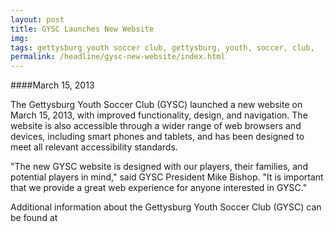 ```yaml
---
layout: post
title: GYSC Launches New Website
img: 
tags: gettysburg youth soccer club, gettysburg, youth, soccer, club,
permalink: /headline/gysc-new-website/index.html
---
```


####March 15, 2013

The Gettysburg Youth Soccer Club (GYSC) launched a new website on March 15, 2013, with improved functionality, design, and navigation. The website is also accessible through a wider range of web browsers and devices, including smart phones and tablets, and has been designed to meet all relevant accessibility standards.

"The new GYSC website is designed with our players, their families, and potential players in mind," said GYSC President Mike Bishop. "It is important that we provide a great web experience for anyone interested in GYSC."

Additional information about the Gettysburg Youth Soccer Club (GYSC) can be found at <a href="http://www.gettysburgyouthsoccer.org"></a>
